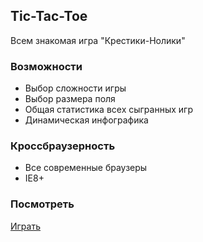 ## Tic-Tac-Toe
Всем знакомая игра "Крестики-Нолики"

### Возможности
- Выбор сложности игры
- Выбор размера поля 
- Общая статистика всех сыгранных игр
- Динамическая инфографика

### Кроссбраузерность
- Все современные браузеры
- IE8+

### Посмотреть
<a href="http://example.web-ulyanov.ru/frontend/tic-tac-toe/">Играть</a>
